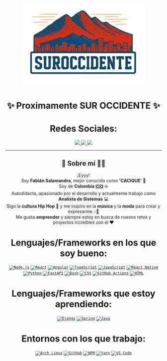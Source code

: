 <!-- 
SECCIÓN DEL GIF (CAMBIADO A IMAGEN LOCAL)
Aquí solo reemplaza "mi_imagen.png" por la imagen que quieras en tu carpeta ./assets/
-->
<a href="https://github.com/FabianSalamandraP-collab">
  <p align="center">
    <img src="./assets/clothesSurOccidente.png" alt="Logo Suroccidente" width="400">
  </p>
</a>

<h1 align="center">✨ Proximamente SUR OCCIDENTE ✨</h1>



<!-- Social icons section -->
<h1 align="center"> Redes Sociales: </h1>
<p align="center">
  <a href="">
    <img src="https://img.shields.io/badge/WebPage-7cebf5?style=for-the-badge&logo=google-chrome&logoColor=black">
  </a>
<a href="https://www.linkedin.com/in/fabian-salamandra/">
  <img src="https://img.shields.io/badge/LinkedIn-7cebf5?style=for-the-badge&logo=linkedin&logoColor=black">
</a>
  <a href="mailto:fabiansalamandra@gmail.com">
    <img src="https://img.shields.io/badge/Send%20Mail-7cebf5?style=for-the-badge&logo=gmail&logoColor=black">
  </a>
</p>

<hr>

<!-- Sobre mí -->
<h2 align="center"> 🗿​ Sobre mí 👨‍💻 </h2>
<p align="center">
¡Eyyy! <br />
Soy <b>Fabián Salamandra</b>, mejor conocido como <strong>'CACIQUE' 🐐​</strong> <br />
Soy de <strong>Colombia 🇨🇴</strong> ☕ <br />
Autodidacta, apasionado por el desarrollo y actualmente trabajo como <strong>Analista de Sistemas</strong> 💻 <br />
Sigo la <strong>cultura Hip Hop</strong> 🎤 y me inspiro en la <strong>música</strong> y la <strong>moda</strong> para crear y expresarme 🎶👕 <br />
Me gusta <strong>emprender</strong> y siempre estoy en busca de nuevos retos y proyectos increíbles con el ❤️ <br />
</p>


<!-- Lenguajes y frameworks -->
<h1 align="center"> Lenguajes/Frameworks en los que soy bueno: </h1>
<p align="center">
  <code><a href="https://nodejs.org/"><img src="https://cdn.jsdelivr.net/gh/devicons/devicon/icons/nodejs/nodejs-original.svg" height="42" alt="Node.js"></a></code>
  <code><a href="https://react.dev/"><img src="https://cdn.jsdelivr.net/gh/devicons/devicon/icons/react/react-original.svg" height="42" alt="React"></a></code>
  <code><a href="https://angular.dev/"><img src="https://cdn.jsdelivr.net/gh/devicons/devicon/icons/angularjs/angularjs-original.svg" height="42" alt="Angular"></a></code>
  <code><a href="https://www.typescriptlang.org/"><img src="https://cdn.jsdelivr.net/gh/devicons/devicon/icons/typescript/typescript-original.svg" height="42" alt="TypeScript"></a></code>
  <code><a href="https://developer.mozilla.org/docs/Web/JavaScript"><img src="https://cdn.jsdelivr.net/gh/devicons/devicon/icons/javascript/javascript-original.svg" height="42" alt="JavaScript"></a></code>
  <code><a href="https://reactnative.dev/"><img src="https://reactnative.dev/img/header_logo.svg" height="42" alt="React Native"></a></code>
  <code><a href="https://www.python.org/"><img src="https://cdn.jsdelivr.net/gh/devicons/devicon/icons/python/python-original.svg" height="42" alt="Python"></a></code>
  <code><a href="https://fastapi.tiangolo.com/"><img src="https://cdn.worldvectorlogo.com/logos/fastapi-1.svg" height="42" alt="FastAPI"></a></code>
  <code><a href="https://www.gnu.org/software/bash/"><img src="https://cdn.jsdelivr.net/gh/devicons/devicon/icons/bash/bash-original.svg" height="42" alt="Bash"></a></code>
  <code><a href="https://developer.mozilla.org/docs/Web/CSS"><img src="https://cdn.jsdelivr.net/gh/devicons/devicon/icons/css3/css3-original.svg" height="42" alt="CSS"></a></code>
  <code><a href="https://github.com/features/actions"><img src="https://avatars.githubusercontent.com/u/44036562?s=200&v=4" height="42" alt="GitHub Actions"></a></code>
  <code><a href="https://en.wikipedia.org/wiki/HTML"><img src="https://cdn.jsdelivr.net/gh/devicons/devicon/icons/html5/html5-original.svg" height="42" alt="HTML"></a></code>
</p>

  

</p>

<h1 align="center"> Lenguajes/Frameworks que estoy aprendiendo: </h1>
<p align="center">
  <code><a href="https://www.djangoproject.com/"><img src="https://cdn.jsdelivr.net/gh/devicons/devicon/icons/django/django-plain.svg" height="42" alt="Django"></a></code>
  <code><a href="https://spring.io/"><img src="https://cdn.jsdelivr.net/gh/devicons/devicon/icons/spring/spring-original.svg" height="42" alt="Spring"></a></code>
  <code><a href="https://www.java.com/"><img src="https://cdn.jsdelivr.net/gh/devicons/devicon/icons/java/java-original.svg" height="42" alt="Java"></a></code>
</p>


<h1 align="center"> Entornos con los que trabajo: </h1>
<p align="center">
  <code><a href="https://www.archlinux.org/"><img src="https://cdn.jsdelivr.net/gh/devicons/devicon/icons/archlinux/archlinux-original.svg" height="42" alt="Arch Linux"></a></code>
  <code><a href="https://github.com/"><img src="https://cdn.jsdelivr.net/gh/devicons/devicon/icons/github/github-original.svg" height="42" alt="GitHub"></a></code>
  <code><a href="https://www.npmjs.com/"><img src="https://cdn.jsdelivr.net/gh/devicons/devicon/icons/npm/npm-original-wordmark.svg" height="42" alt="NPM"></a></code>
  <code><a href="https://classic.yarnpkg.com/"><img src="https://cdn.jsdelivr.net/gh/devicons/devicon/icons/yarn/yarn-original.svg" height="42" alt="Yarn"></a></code>
  <code><a href="https://code.visualstudio.com/"><img src="https://cdn.jsdelivr.net/gh/devicons/devicon/icons/vscode/vscode-original.svg" height="42" alt="VS Code"></a></code>
</p>


